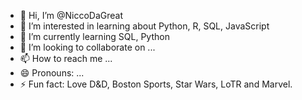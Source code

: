 - 👋 Hi, I’m @NiccoDaGreat
- 👀 I’m interested in learning about Python, R, SQL, JavaScript
- 🌱 I’m currently learning SQL, Python
- 💞️ I’m looking to collaborate on ...
- 📫 How to reach me ...
- 😄 Pronouns: ...
- ⚡ Fun fact: Love D&D, Boston Sports, Star Wars, LoTR and Marvel.

<!---
NiccoDaGreat/NiccoDaGreat is a ✨ special ✨ repository because its `README.md` (this file) appears on your GitHub profile.
You can click the Preview link to take a look at your changes.
--->
